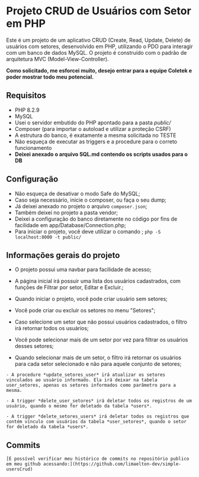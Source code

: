 # Projeto CRUD de Usuários com Setor em PHP

Este é um projeto de um aplicativo CRUD (Create, Read, Update, Delete) de usuários com setores, desenvolvido em PHP, utilizando o PDO para interagir com um banco de dados MySQL. O projeto é construído com o padrão de arquitetura MVC (Model-View-Controller).

**Como solicitado, me esforcei muito, desejo entrar para a equipe Coletek e poder mostrar todo meu potencial.**

## Requisitos

- PHP 8.2.9
- MySQL
- Usei o servidor embutido do PHP apontado para a pasta *public/*
- Composer (para importar o autoload e utilizar a proteção CSRF)
- A estrutura do banco, é exatamente a mesma solicitada no TESTE
- Não esqueça de executar as triggers e a procedure para o correto funcionamento
- **Deixei anexado o arquivo SQL.md contendo os scripts usados para o DB**

## Configuração

   - Não esqueça de desativar o modo Safe do MySQL;
   - Caso seja necessário, inicie o composer, ou faça o seu dump;
   - Já deixei anexado no projeto o arquivo ``composer.json``;
   - Também deixei no projeto a pasta vendor;
   - Deixei a configuração do banco diretamente no código por fins de facilidade em app/Database/Connection.php;
   - Para iniciar o projeto, você deve utilizar o comando ;
    ``php -S localhost:8000 -t public/``

## Informações gerais do projeto

   - O projeto possui uma navbar para facilidade de acesso;
   - A página inicial irá possuir uma lista dos usuários cadastrados, com funções de Filtrar por setor, Editar e Excluir.;
   - Quando iniciar o projeto, você pode criar usuário sem setores;
   - Você pode criar ou excluir os setores no menu "Setores";

   - Caso selecione um setor que não possui usuários cadastrados, o filtro irá retornar todos os usuários;
   - Você pode selecionar mais de um setor por vez para filtrar os usuários desses setores;
   - Quando selecionar mais de um setor, o filtro irá retornar os usuários para cada setor selecionado e não para aquele conjunto de setores;

    - A procedure *update_setores_user* irá atualizar os setores vinculados ao usuário informado. Ela irá deixar na tabela user_setores, apenas os setores informados como parâmetro para a mesma.

    - A trigger *delete_user_setores* irá deletar todos os registros de um usuário, quando o mesmo for deletado da tabela *users*.

    - A trigger *delete_setores_users* irá deletar todos os registros que contém vínculo com usuários da tabela *user_setores*, quando o setor for deletado da tabela *users*.

## Commits

    [É possível verificar meu histórico de commits no repositório publico em meu github acessando:](https://github.com/limaelton-dev/simple-usersCrud)


   
